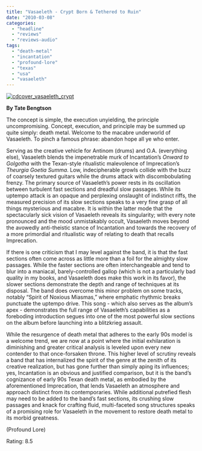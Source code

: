 ```yaml
---
title: "Vasaeleth - Crypt Born & Tethered to Ruin"
date: "2010-03-08"
categories: 
  - "headline"
  - "reviews"
  - "reviews-audio"
tags: 
  - "death-metal"
  - "incantation"
  - "profound-lore"
  - "texas"
  - "usa"
  - "vasaeleth"
---
```


[![cdcover_vasaeleth_crypt](http://www.hellbound.ca/wp-content/uploads/2010/03/cdcover_vasaeleth_crypt.jpg "cdcover_vasaeleth_crypt")](http://www.hellbound.ca/wp-content/uploads/2010/03/cdcover_vasaeleth_crypt.jpg)

**By Tate Bengtson**

The concept is simple, the execution unyielding, the principle uncompromising. Concept, execution, and principle may be summed up quite simply: death metal. Welcome to the macabre underworld of Vasaeleth. To pinch a famous phrase: abandon hope all ye who enter.

Serving as the creative vehicle for Antinom (drums) and O.A. (everything else), Vasaeleth blends the impenetrable murk of Incantation’s _Onward to Golgotha_ with the Texan-style ritualistic malevolence of Imprecation’s _Theurgia Goetia Summa_. Low, indecipherable growls collide with the buzz of coarsely textured guitars while the drums attack with discombobulating frenzy. The primary source of Vasaeleth’s power rests in its oscillation between turbulent fast sections and dreadful slow passages. While its uptempo attack is an opaque and perplexing onslaught of indistinct riffs, the measured precision of its slow sections speaks to a very fine grasp of all things mysterious and macabre. It is within the latter mode that the spectacularly sick vision of Vasaeleth reveals its singularity; with every note pronounced and the mood unmistakably occult, Vasaeleth moves beyond the avowedly anti-theistic stance of Incantation and towards the recovery of a more primordial and ritualistic way of relating to death that recalls Imprecation.

If there is one criticism that I may level against the band, it is that the fast sections often come across as little more than a foil for the almighty slow passages. While the faster sections are often interchangeable and tend to blur into a maniacal, barely-controlled gallop (which is not a particularly bad quality in my books, and Vasaeleth does make this work in its favor), the slower sections demonstrate the depth and range of techniques at its disposal. The band does overcome this minor problem on some tracks, notably “Spirit of Noxious Miasmas,” where emphatic rhythmic breaks punctuate the uptempo drive. This song - which also serves as the album’s apex - demonstrates the full range of Vasaeleth’s capabilities as a foreboding introduction segues into one of the most powerful slow sections on the album before launching into a blitzkrieg assault.

While the resurgence of death metal that adheres to the early 90s model is a welcome trend, we are now at a point where the initial exhilaration is diminishing and greater critical analysis is leveled upon every new contender to that once-forsaken throne. This higher level of scrutiny reveals a band that has internalized the spirit of the genre at the zenith of its creative realization, but has gone further than simply aping its influences; yes, Incantation is an obvious and justified comparison, but it is the band’s cognizance of early 90s Texan death metal, as embodied by the aforementioned Imprecation, that lends Vasaeleth an atmosphere and approach distinct from its contemporaries. While additional putrefied flesh may need to be added to the band’s fast sections, its crushing slow passages and knack for crafting fluid, multi-faceted song structures speaks of a promising role for Vasaeleth in the movement to restore death metal to its morbid greatness.

(Profound Lore)

Rating: 8.5
